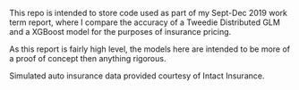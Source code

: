 This repo is intended to store code used as part of my Sept-Dec 2019 work term report, where I compare the accuracy of a Tweedie Distributed GLM and a XGBoost model for the purposes of insurance pricing.

As this report is fairly high level, the models here are intended to be more of a proof of concept then anything rigorous. 

Simulated auto insurance data provided courtesy of Intact Insurance.
